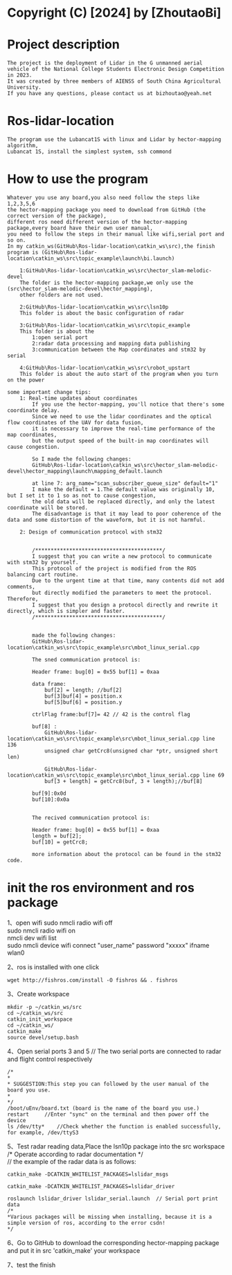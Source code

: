 
# Copyright (C) [2024] by [ZhoutaoBi] 

# Project description
	The project is the deployment of Lidar in the G unmanned aerial vehicle of the National College Students Electronic Design Competition in 2023. 
	It was created by three members of AIENSS of South China Agricultural University. 
	If you have any questions, please contact us at bizhoutao@yeah.net

# Ros-lidar-location
	The program use the Lubancat1S with linux and Lidar by hector-mapping algorithm,
	Lubancat 1S, install the simplest system, ssh commond

# How to use the program

	Whatever you use any board,you also need follow the steps like 1,2,3,5,6
	the hector-mapping package you need to download from GitHub (the correct version of the package),
	different ros need different version of the hector-mapping package,every board have their own user manual,
	you need to follow the steps in their manual like wifi,serial port and so on.
	In my catkin_ws(GitHub\Ros-lidar-location\catkin_ws\src),the finish program is (GitHub\Ros-lidar-location\catkin_ws\src\topic_example\launch\bi.launch)

		1:GitHub\Ros-lidar-location\catkin_ws\src\hector_slam-melodic-devel
		The folder is the hector-mapping package,we only use the (src\hector_slam-melodic-devel\hector_mapping),
		other folders are not used.

		2:GitHub\Ros-lidar-location\catkin_ws\src\lsn10p
		This folder is about the basic configuration of radar

		3:GitHub\Ros-lidar-location\catkin_ws\src\topic_example
		This folder is about the 
			1:open serial port 
			2:radar data processing and mapping data publishing 
			3:communication between the Map coordinates and stm32 by serial

		4:GitHub\Ros-lidar-location\catkin_ws\src\robot_upstart
		This folder is about the auto start of the program when you turn on the power

	some important change tips:
		1: Real-time updates about coordinates
			If you use the hector-mapping, you'll notice that there's some coordinate delay.
			Since we need to use the lidar coordinates and the optical flow coordinates of the UAV for data fusion, 
			it is necessary to improve the real-time performance of the map coordinates, 
			but the output speed of the built-in map coordinates will cause congestion. 

			So I made the following changes:
			GitHub\Ros-lidar-location\catkin_ws\src\hector_slam-melodic-devel\hector_mapping\launch\mapping_default.launch

			at line 7: arg_name="scan_subscriber_queue_size" default="1"
			I make the default = 1.The default value was originally 10, but I set it to 1 so as not to cause congestion, 
			the old data will be replaced directly, and only the latest coordinate will be stored. 
			The disadvantage is that it may lead to poor coherence of the data and some distortion of the waveform, but it is not harmful.

		2: Design of communication protocol with stm32


			/*****************************************/
			I suggest that you can write a new protocol to communicate with stm32 by yourself.
			This protocol of the project is modified from the ROS balancing cart routine.
			Due to the urgent time at that time, many contents did not add comments, 
			but directly modified the parameters to meet the protocol. Therefore, 
			I suggest that you design a protocol directly and rewrite it directly, which is simpler and faster.
			/*****************************************/


			made the following changes:
			GitHub\Ros-lidar-location\catkin_ws\src\topic_example\src\mbot_linux_serial.cpp

			The sned communication protocol is:

			Header frame: bug[0] = 0x55 buf[1] = 0xaa

			data frame:
				buf[2] = length; //buf[2]
				buf[3]buf[4] = position.x
				buf[5]buf[6] = position.y

			ctrlFlag frame:buf[7]= 42 // 42 is the control flag

			buf[8] :
				GitHub\Ros-lidar-location\catkin_ws\src\topic_example\src\mbot_linux_serial.cpp line 136 
				unsigned char getCrc8(unsigned char *ptr, unsigned short len)

				GitHub\Ros-lidar-location\catkin_ws\src\topic_example\src\mbot_linux_serial.cpp line 69
				buf[3 + length] = getCrc8(buf, 3 + length);//buf[8]
			
			buf[9]:0x0d
			buf[10]:0x0a


			The recived communication protocol is:

			Header frame: bug[0] = 0x55 buf[1] = 0xaa
			length = buf[2]; 
			buf[10] = getCrc8;

			more information about the protocol can be found in the stm32 code.


# init the ros environment and ros package
1、open wifi
	sudo nmcli radio wifi off			
	sudo nmcli radio wifi on			
	nmcli dev wifi list			
	sudo nmcli device wifi connect "user_name" password "xxxxx" ifname wlan0 

2、ros is installed with one click

	wget http://fishros.com/install -O fishros && . fishros

3、Create workspace

	mkdir -p ~/catkin_ws/src
	cd ~/catkin_ws/src
	catkin_init_workspace
	cd ~/catkin_ws/
	catkin_make
	source devel/setup.bash


4、Open serial ports 3 and 5 // The two serial ports are connected to radar and flight control respectively

    /*
    *
    * SUGGESTION:This step you can followed by the user manual of the board you use.
    *
    */
	/boot/uEnv/board.txt (board is the name of the board you use.)
	restart		//Enter "sync" on the terminal and then power off the device
	ls /dev/tty* 	//Check whether the function is enabled successfully, for example, /dev/ttyS3


5、Test radar reading data,Place the lsn10p package into the src workspace
	/* Operate according to radar documentation */	
    // the example of the radar data is as follows:
    
	catkin_make -DCATKIN_WHITELIST_PACKAGES=lslidar_msgs
 
	catkin_make -DCATKIN_WHITELIST_PACKAGES=lslidar_driver
 
	roslaunch lslidar_driver lslidar_serial.launch	// Serial port print data
	/*
    *Various packages will be missing when installing, because it is a simple version of ros, according to the error csdn!
    */
	
6、Go to GitHub to download the corresponding hector-mapping package and put it in src
	'catkin_make' your workspace

7、test the finish

